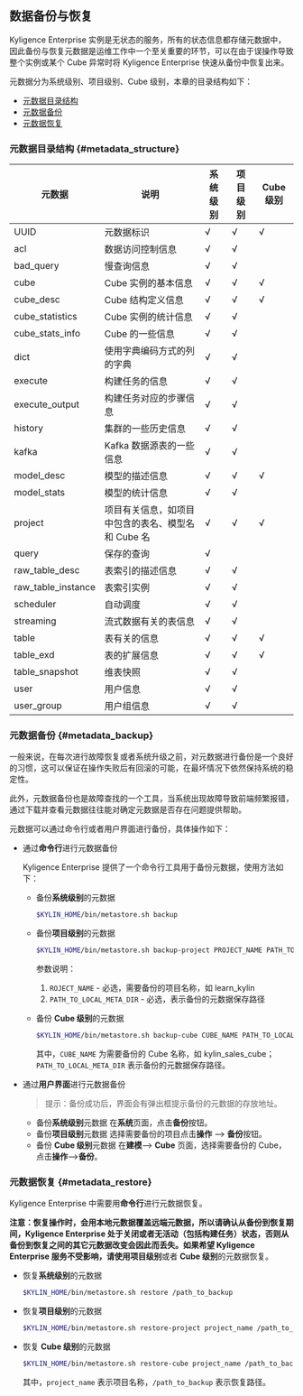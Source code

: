 ##  数据备份与恢复

Kyligence Enterprise 实例是无状态的服务，所有的状态信息都存储元数据中，因此备份与恢复元数据是运维工作中一个至关重要的环节，可以在由于误操作导致整个实例或某个 Cube 异常时将 Kyligence Enterprise 快速从备份中恢复出来。

元数据分为系统级别、项目级别、Cube 级别，本章的目录结构如下：

- [元数据目录结构](#metadata_structure)
- [元数据备份](#metadata_backup)
- [元数据恢复](#metadata_restore)


### 元数据目录结构		{#metadata_structure}

| 元数据             | 说明                                               | 系统级别 | 项目级别 | Cube 级别 |
| ------------------ | -------------------------------------------------- | -------- | -------- | --------- |
| UUID               | 元数据标识                                         | √        | √        | √         |
| acl                | 数据访问控制信息                                   | √        | √        |           |
| bad_query          | 慢查询信息                                         | √        | √        |           |
| cube               | Cube 实例的基本信息                                | √        | √        | √         |
| cube_desc          | Cube 结构定义信息                                  | √        | √        | √         |
| cube_statistics    | Cube 实例的统计信息                                | √        | √        |           |
| cube_stats_info    | Cube 的一些信息                                    | √        | √        |           |
| dict               | 使用字典编码方式的列的字典                         | √        | √        |           |
| execute            | 构建任务的信息                                     | √        | √        |           |
| execute_output     | 构建任务对应的步骤信息                             | √        | √        |           |
| history            | 集群的一些历史信息                                 | √        | √        |           |
| kafka              | Kafka 数据源表的一些信息                           | √        | √        |           |
| model_desc         | 模型的描述信息                                     | √        | √        | √         |
| model_stats        | 模型的统计信息                                     | √        | √        |           |
| project            | 项目有关信息，如项目中包含的表名、模型名和 Cube 名 | √        | √        | √         |
| query              | 保存的查询                                         | √        |          |           |
| raw_table_desc     | 表索引的描述信息                                   | √        | √        |           |
| raw_table_instance | 表索引实例                                         | √        | √        |           |
| scheduler          | 自动调度                                           | √        | √        |           |
| streaming          | 流式数据有关的表信息                               | √        | √        |           |
| table              | 表有关的信息                                       | √        | √        | √         |
| table_exd          | 表的扩展信息                                       | √        | √        | √         |
| table_snapshot     | 维表快照                                           | √        | √        |           |
| user               | 用户信息                                           | √        | √        |           |
| user_group         | 用户组信息                                         | √        | √        |           |




### 元数据备份	{#metadata_backup}

一般来说，在每次进行故障恢复或者系统升级之前，对元数据进行备份是一个良好的习惯，这可以保证在操作失败后有回滚的可能，在最坏情况下依然保持系统的稳定性。

此外，元数据备份也是故障查找的一个工具，当系统出现故障导致前端频繁报错，通过下载并查看元数据往往能对确定元数据是否存在问题提供帮助。

元数据可以通过命令行或者用户界面进行备份，具体操作如下：

- 通过**命令行**进行元数据备份

  Kyligence Enterprise 提供了一个命令行工具用于备份元数据，使用方法如下：

  * 备份**系统级别**的元数据

    ```sh
    $KYLIN_HOME/bin/metastore.sh backup
    ```

  * 备份**项目级别**的元数据

    ```sh
    $KYLIN_HOME/bin/metastore.sh backup-project PROJECT_NAME PATH_TO_LOCAL_META_DIR
    ```
    参数说明：

    1. `ROJECT_NAME` - 必选，需要备份的项目名称，如 learn_kylin
    2. `PATH_TO_LOCAL_META_DIR` - 必选，表示备份的元数据保存路径

  * 备份 **Cube 级别**的元数据

    ```sh
    $KYLIN_HOME/bin/metastore.sh backup-cube CUBE_NAME PATH_TO_LOCAL_META_DIR
    ```
    其中，`CUBE_NAME` 为需要备份的 Cube 名称，如 kylin_sales_cube；`PATH_TO_LOCAL_META_DIR` 表示备份的元数据保存路径。

- 通过**用户界面**进行元数据备份
  > 提示：备份成功后，界面会有弹出框提示备份的元数据的存放地址。

  * 备份**系统级别**元数据
    在**系统**页面，点击**备份**按钮。
  * 备份**项目级别**元数据
    选择需要备份的项目点击**操作** --> **备份**按钮。
  * 备份 **Cube 级别**元数据
	在**建模**--> **Cube** 页面，选择需要备份的 Cube，点击**操作**-->**备份**。



### 元数据恢复    {#metadata_restore}

Kyligence Enterprise 中需要用**命令行**进行元数据恢复。

**注意：**恢复操作时，会用本地元数据覆盖远端元数据，所以请确认从备份到恢复期间，Kyligence Enterprise 处于关闭或者无活动（包括构建任务）状态，否则从备份到恢复之间的其它元数据改变会因此而丢失。如果希望 Kyligence Enterprise 服务不受影响，请使用**项目级别**或者 **Cube 级别**的元数据恢复。

- 恢复**系统级别**的元数据

  ```sh
  $KYLIN_HOME/bin/metastore.sh restore /path_to_backup
  ```
- 恢复**项目级别**的元数据

  ```sh
  $KYLIN_HOME/bin/metastore.sh restore-project project_name /path_to_backup
  ```

- 恢复 **Cube 级别**的元数据

  ```sh
  $KYLIN_HOME/bin/metastore.sh restore-cube project_name /path_to_backup
  ```

  其中，`project_name` 表示项目名称，`/path_to_backup` 表示恢复路径。
